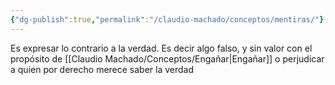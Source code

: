 ```yaml
---
{"dg-publish":true,"permalink":"/claudio-machado/conceptos/mentiras/"}
---
```


Es expresar lo contrario a la verdad.
Es decir algo falso, y sin valor con el propósito de [[Claudio Machado/Conceptos/Engañar\|Engañar]] o perjudicar a quien por derecho merece saber la verdad 